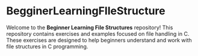 # BegginerLearningFIleStructure
Welcome to the **Beginner Learning File Structures** repository! This repository contains exercises and examples focused on file handling in C. These exercises are designed to help beginners understand and work with file structures in C programming.

